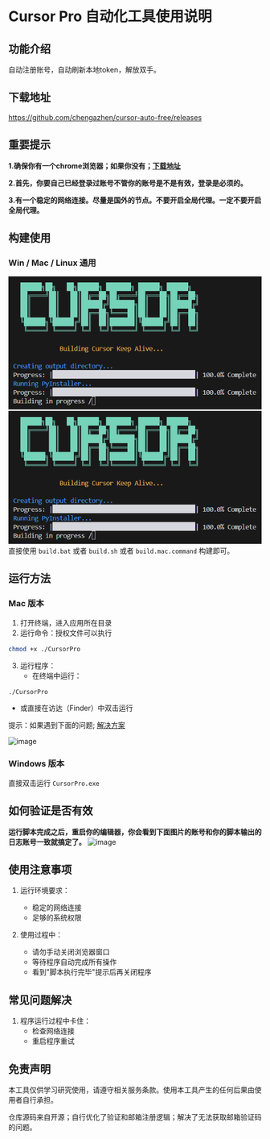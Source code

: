 

# Cursor Pro 自动化工具使用说明

## 功能介绍
自动注册账号，自动刷新本地token，解放双手。

## 下载地址
https://github.com/chengazhen/cursor-auto-free/releases

## 重要提示
**1.确保你有一个chrome浏览器；如果你没有；[下载地址](https://www.google.com/intl/en_pk/chrome/)**

**2.首先，你要自己已经登录过账号不管你的账号是不是有效，登录是必须的。**

**3.有一个稳定的网络连接。尽量是国外的节点。不要开启全局代理。一定不要开启全局代理。**

## 构建使用
### Win / Mac / Linux 通用
![image](./screen/build_2025-01-04_11-02-45.png)
![image](./screen/build_2025-01-04_11-02-45.png)
直接使用 `build.bat` 或者 `build.sh` 或者 `build.mac.command` 构建即可。


## 运行方法

### Mac 版本
1. 打开终端，进入应用所在目录
2. 运行命令：授权文件可以执行
```bash
chmod +x ./CursorPro
```
3. 运行程序：
   - 在终端中运行：
```bash
./CursorPro
```
   - 或直接在访达（Finder）中双击运行


提示：如果遇到下面的问题; [解决方案](https://sysin.org/blog/macos-if-crashes-when-opening/)


![image](./screen/c29ea438-ee74-4ba1-bbf6-25e622cdfad5.png)



### Windows 版本
直接双击运行 `CursorPro.exe`


## 如何验证是否有效
**运行脚本完成之后，重启你的编辑器，你会看到下面图片的账号和你的脚本输出的日志账号一致就搞定了。**
![image](./screen/截屏2025-01-04%2009.44.48.png)


## 使用注意事项

1. 运行环境要求：
   - 稳定的网络连接
   - 足够的系统权限

2. 使用过程中：
   - 请勿手动关闭浏览器窗口
   - 等待程序自动完成所有操作
   - 看到"脚本执行完毕"提示后再关闭程序

## 常见问题解决

1. 程序运行过程中卡住：
   - 检查网络连接
   - 重启程序重试


## 免责声明
本工具仅供学习研究使用，请遵守相关服务条款。使用本工具产生的任何后果由使用者自行承担。


仓库源码来自开源；自行优化了验证和邮箱注册逻辑；解决了无法获取邮箱验证码的问题。